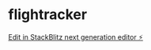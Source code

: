 # flightracker

[Edit in StackBlitz next generation editor ⚡️](https://stackblitz.com/~/github.com/ilyxi/flightracker)